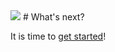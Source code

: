 <img src="../_images/infographic.png">
# What's next?

It is time to [get started](/getting-started.md)!
